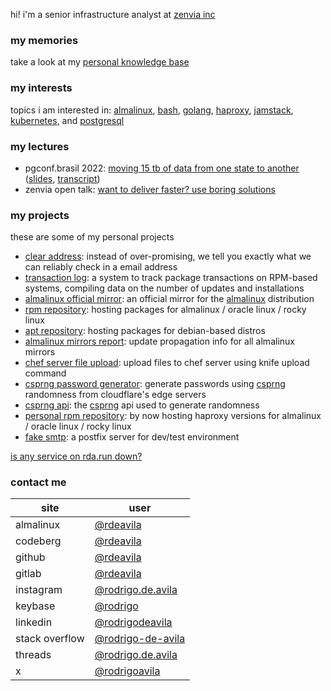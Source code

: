 hi! i'm a senior infrastructure analyst at [zenvia inc](https://www.zenvia.com)

### my memories

take a look at my [personal knowledge base](https://docs.rda.run)

### my interests

topics i am interested in: [almalinux](https://github.com/topics/almalinux),
[bash](https://github.com/topics/bash),
[golang](https://github.com/topics/go),
[haproxy](https://github.com/topics/haproxy),
[jamstack](https://github.com/topics/jamstack),
[kubernetes](https://github.com/topics/kubernetes), and
[postgresql](https://github.com/topics/postgresql)

### my lectures

* pgconf.brasil 2022: [moving 15 tb of data from one state to
  another](https://l.rda.run/pgconf-brasil-2022-video)
  ([slides](https://l.rda.run/pgconf-brasil-2022-slides),
  [transcript](https://l.rda.run/pgconf-brasil-2022-transcript))
* zenvia open talk: [want to deliver faster? use boring
  solutions](https://l.rda.run/use-boring-solutions-slides)

### my projects

these are some of my personal projects

* [clear address](https://clear-address.rda.run): instead of over-promising, we tell you exactly what we can reliably check in a email address
* [transaction log](https://txlog.rda.run): a system to track package transactions on RPM-based systems, compiling data on the number of updates and installations
* [almalinux official mirror](https://mirrors.rda.run): an official mirror for the [almalinux](https://mirrors.almalinux.org) distribution
* [rpm repository](https://rpm.rda.run): hosting packages for almalinux / oracle linux / rocky linux
* [apt repository](https://apt.rda.run): hosting packages for debian-based distros
* [almalinux mirrors report](https://mirrors-report.rda.run): update propagation info for all almalinux mirrors
* [chef server file upload](https://github.com/rdeavila/chef-server-file-upload): 
  upload files to chef server using knife upload command
* [csprng password generator](https://chrome.google.com/webstore/detail/csprng-password-generator/deahmndfficmofchljfigkikokaameag): 
  generate passwords using [csprng](https://en.wikipedia.org/wiki/Cryptographically_secure_pseudorandom_number_generator) randomness from cloudflare's edge servers
* [csprng api](https://csprng.rda.run): the [csprng](https://en.wikipedia.org/wiki/Cryptographically_secure_pseudorandom_number_generator) api used to generate randomness
* [personal rpm repository](https://repo.rda.run): by now hosting haproxy
  versions for almalinux / oracle linux / rocky linux
* [fake smtp](https://github.com/rdeavila/fake-smtp): a postfix server for dev/test environment

[is any service on rda.run down?](https://status.rda.run)

### contact me

| site              | user                                                                          |
| ------------------| ----------------------------------------------------------------------------- |
| almalinux         | [@rdeavila](https://git.almalinux.org/rdeavila)                               |
| codeberg          | [@rdeavila](https://codeberg.org/rdeavila)                                    |
| github            | [@rdeavila](https://github.com/rdeavila)                                      |
| gitlab            | [@rdeavila](https://gitlab.com/rdeavila)                                      |
| instagram         | [@rodrigo.de.avila](https://instagram.com/rodrigo.de.avila)                   |
| keybase           | [@rodrigo](https://keybase.io/rodrigo)                                        |
| linkedin          | [@rodrigodeavila](https://www.linkedin.com/in/rodrigodeavila/)                |
| stack overflow    | [@rodrigo-de-avila](https://stackoverflow.com/users/2788008/rodrigo-de-avila) |
| threads           | [@rodrigo.de.avila](https://www.threads.net/@rodrigo.de.avila)                |
| x                 | [@rodrigoavila](https://x.com/RodrigoAvila)                                   |
